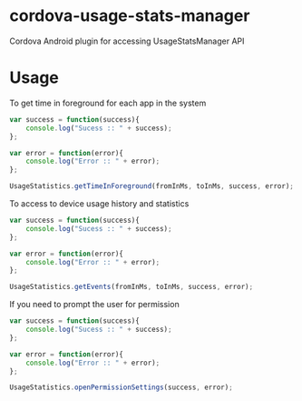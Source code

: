 # cordova-usage-stats-manager
Cordova Android plugin for accessing UsageStatsManager API

# Usage
To get time in foreground for each app in the system
```javascript
var success = function(success){
	console.log("Sucess :: " + success);
};

var error = function(error){
	console.log("Error :: " + error);
};

UsageStatistics.getTimeInForeground(fromInMs, toInMs, success, error);
```
To access to device usage history and statistics
```javascript
var success = function(success){
	console.log("Sucess :: " + success);
};

var error = function(error){
	console.log("Error :: " + error);
};

UsageStatistics.getEvents(fromInMs, toInMs, success, error);
```
If you need to prompt the user for permission
```javascript
var success = function(success){
	console.log("Sucess :: " + success);
};

var error = function(error){
	console.log("Error :: " + error);
};

UsageStatistics.openPermissionSettings(success, error);

```
